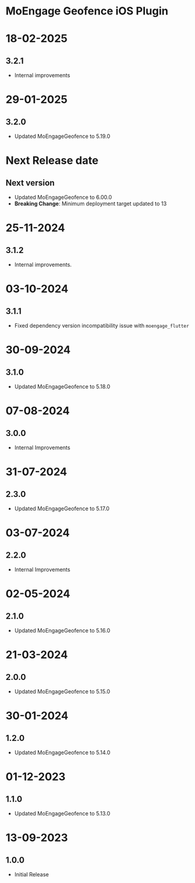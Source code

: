 # MoEngage Geofence iOS Plugin

# 18-02-2025

## 3.2.1
- Internal improvements

# 29-01-2025

## 3.2.0
- Updated MoEngageGeofence to 5.19.0
          
# Next Release date

## Next version
- Updated MoEngageGeofence to 6.00.0
- **Breaking Change**: Minimum deployment target updated to 13

# 25-11-2024

## 3.1.2
- Internal improvements.

# 03-10-2024

## 3.1.1
- Fixed dependency version incompatibility issue with `moengage_flutter`

# 30-09-2024

## 3.1.0
- Updated MoEngageGeofence to 5.18.0

# 07-08-2024

## 3.0.0
- Internal Improvements

# 31-07-2024

## 2.3.0
- Updated MoEngageGeofence to 5.17.0

# 03-07-2024

## 2.2.0
- Internal Improvements

# 02-05-2024

## 2.1.0
- Updated MoEngageGeofence to 5.16.0

# 21-03-2024

## 2.0.0
- Updated MoEngageGeofence to 5.15.0

# 30-01-2024

## 1.2.0
- Updated MoEngageGeofence to 5.14.0

# 01-12-2023

## 1.1.0
- Updated MoEngageGeofence to 5.13.0

# 13-09-2023

## 1.0.0
- Initial Release